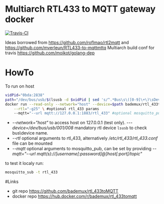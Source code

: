# Multiarch RTL433 to MQTT gateway docker

[![Travis-CI](https://travis-ci.org/bademux/rtl_433toMQTT.svg)](https://travis-ci.org/bademux/rtl_433toMQTT)

Ideas borrowed from https://github.com/roflmao/rtl2mqtt and https://github.com/mverleun/RTL433-to-mqttmttq
Multiarch build conf for travis https://github.com/moikot/golang-dep

# HowTo
To run on host 
```bash
vidPid="0bda:2838"
path="/dev/bus/usb/$(lsusb -d $vidPid | sed 's/^.*Bus\s\([0-9]\+\)\sDevice\s\([0-9]\+\).*$/\1\/\2/g')"
docker run --read-only --network="host" --device=$path bademux/rtl_433tomqtt:latest \
	--rtl="-g25" \ #optional rtl_433 params
	--mqtt="--url mqtt://127.0.0.1:1883/rtl_433" #optional mosquitto_pub params
```

- *--network="host"* to access host on 127.0.0.1 (test only).
-*--device=/dev/bus/usb/001/008* mandatory rtl device ```lsusb``` to check bus\device name.
- *--rtl* optional arguments to rtl_433, alternatively */etc/rtl_433/rtl_433.conf* file can be mounted
- *--mqtt* optional arguments to mosquitto_pub, can be set by providing *--mqtt="--url mqtt(s)://[username[:password]@]host[:port]/topic"*

to test it localy run:
```bash
mosquitto_sub -t rtl_433
```


#Links
- git repo https://github.com/bademux/rtl_433toMQTT
- docker repo https://hub.docker.com/r/bademux/rtl_433tomqtt

